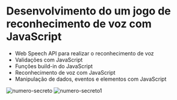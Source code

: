 # Desenvolvimento do um jogo de reconhecimento de voz com JavaScript

- Web Speech API para realizar o reconhecimento de voz
- Validações com JavaScript
- Funções build-in do JavaScript
- Reconhecimento de voz com JavaScript
- Manipulação de dados, eventos e elementos com JavaScript

![numero-secreto](https://user-images.githubusercontent.com/69656085/222305816-ab78d547-ed13-41ca-bd61-c6e8a524ddb5.png)
![numero-secreto1](https://user-images.githubusercontent.com/69656085/222305852-da49e62c-2dca-48b2-9cfc-b603fe1314de.png)

